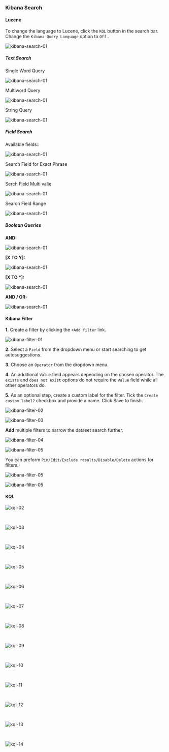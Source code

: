 ### Kibana Search

#### Lucene

To change the language to Lucene, click the `KQL` button in the search bar. Change the `Kibana Query Language` option to `Off`	.

![kibana-search-01](images/kibana-search/kibana-search-01.png)

##### Text Search

Single Word Query

![kibana-search-01](images/kibana-search/kibana-search-02.png)

Multiword Query

![kibana-search-01](images/kibana-search/kibana-search-03.png)

String Query

![kibana-search-01](images/kibana-search/kibana-search-04.png)

##### Field Search

Available fields:: 

![kibana-search-01](images/kibana-search/kibana-search-05.png)

Search Field for Exact Phrase

![kibana-search-01](images/kibana-search/kibana-search-06.png)

Serch Field Multi valie

![kibana-search-01](images/kibana-search/kibana-search-07.png)

Search Field Range

![kibana-search-01](images/kibana-search/kibana-search-08.png)


##### Boolean Queries

**AND:**

![kibana-search-01](images/kibana-search/kibana-search-09.png)

**\[X TO Y\]:**

![kibana-search-01](images/kibana-search/kibana-search-10.png)

**\[X TO \*\]:**

![kibana-search-01](images/kibana-search/kibana-search-11.png)

**AND / OR:**

![kibana-search-01](images/kibana-search/kibana-search-12.png)

#### Kibana Filter

**1.** Create a filter by clicking the `+Add filter` link.
 
![kibana-filter-01](images/kibana-search/kibana-filter-01.png)

**2.** Select a `Field` from the dropdown menu or start searching to get autosuggestions.

**3.** Choose an `Operator` from the dropdown menu.

**4.** An additional `Value` field appears depending on the chosen operator. The `exists` and `does not exist` options do not require the `Value` field while all other operators do. 

**5.** As an optional step, create a custom label for the filter. Tick the `Create custom label?` checkbox and provide a name. Click Save to finish.

![kibana-filter-02](images/kibana-search/kibana-filter-02.png)


![kibana-filter-03](images/kibana-search/kibana-filter-03.png)


**Add** multiple filters to narrow the dataset search further.

![kibana-filter-04](images/kibana-search/kibana-filter-04.png)


![kibana-filter-05](images/kibana-search/kibana-filter-05.png)

 You can preform `Pin/Edit/Exclude results/Disable/Delete` actions for filters.

![kibana-filter-05](images/kibana-search/kibana-filter-06.png)


![kibana-filter-05](images/kibana-search/kibana-filter-07.png)

#### KQL

![kql-02](images/kibana-search/kql-02.png)

</br>

![kql-03](images/kibana-search/kql-03.png)

</br>

![kql-04](images/kibana-search/kql-04.png)

</br>

![kql-05](images/kibana-search/kql-05.png)

</br>

![kql-06](images/kibana-search/kql-06.png)

</br>

![kql-07](images/kibana-search/kql-07.png)

</br>

![kql-08](images/kibana-search/kql-08.png)

</br>

![kql-09](images/kibana-search/kql-09.png)

</br>

![kql-10](images/kibana-search/kql-10.png)

</br>

![kql-11](images/kibana-search/kql-11.png)

</br>

![kql-12](images/kibana-search/kql-12.png)

</br>

![kql-13](images/kibana-search/kql-13.png)

</br>

![kql-14](images/kibana-search/kql-14.png)


